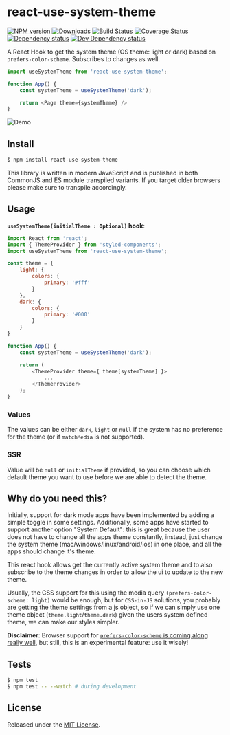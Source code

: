 # react-use-system-theme

[![NPM version][npm-image]][npm-url] [![Downloads][downloads-image]][npm-url] [![Build Status][travis-image]][travis-url] [![Coverage Status][codecov-image]][codecov-url] [![Dependency status][david-dm-image]][david-dm-url] [![Dev Dependency status][david-dm-dev-image]][david-dm-dev-url]

[npm-url]:https://npmjs.org/package/react-use-system-theme
[downloads-image]:https://img.shields.io/npm/dm/react-use-system-theme.svg
[npm-image]:https://img.shields.io/npm/v/react-use-system-theme.svg
[travis-url]:https://travis-ci.org/zebateira/react-use-system-theme
[travis-image]:https://img.shields.io/travis/zebateira/react-use-system-theme/master.svg
[codecov-url]:https://codecov.io/gh/zebateira/react-use-system-theme
[codecov-image]:https://img.shields.io/codecov/c/github/zebateira/react-use-system-theme/master.svg
[david-dm-url]:https://david-dm.org/zebateira/react-use-system-theme
[david-dm-image]:https://img.shields.io/david/zebateira/react-use-system-theme.svg
[david-dm-dev-url]:https://david-dm.org/zebateira/react-use-system-theme?type=dev
[david-dm-dev-image]:https://img.shields.io/david/dev/zebateira/react-use-system-theme.svg

A React Hook to get the system theme (OS theme: light or dark) based on `prefers-color-scheme`. Subscribes to changes as well.

```js
import useSystemTheme from 'react-use-system-theme';

function App() {
    const systemTheme = useSystemTheme('dark');

    return <Page theme={systemTheme} />
}
```


![Demo](https://i.imgur.com/XHbuLIb.gif)


## Install

```sh
$ npm install react-use-system-theme
```

This library is written in modern JavaScript and is published in both CommonJS and ES module transpiled variants. If you target older browsers please make sure to transpile accordingly.

## Usage

**`useSystemTheme(initialTheme : Optional)` hook**:

```js
import React from 'react';
import { ThemeProvider } from 'styled-components';
import useSystemTheme from 'react-use-system-theme';

const theme = {
    light: {
        colors: {
            primary: '#fff'
        }
    },
    dark: {
        colors: {
            primary: '#000'
        }
    }
}

function App() {
    const systemTheme = useSystemTheme('dark');

    return (
        <ThemeProvider theme={ theme[systemTheme] }>
            ...
        </ThemeProvider>
    );
}
```

### Values

The values can be either `dark`, `light` or `null` if the system has no preference for the theme (or if `matchMedia` is not supported).

### SSR

Value will be `null` or `initialTheme` if provided, so you can choose which default theme you want to use before we are able to detect the theme.

## Why do you need this?

Initially, support for dark mode apps have been implemented by adding a simple toggle in some settings.
Additionally, some apps have started to support another option "System Default": this is great because the user does not have to change all the apps theme constantly, instead, just change the system theme (mac/windows/linux/android/ios) in one place, and all the apps should change it's theme.

This react hook allows get the currently active system theme and to also subscribe to the theme changes in order to allow the ui to update to the new theme.

Usually, the CSS support for this using the media query `(prefers-color-scheme: light)` would be enough, but for `CSS-in-JS` solutions, you probably are getting the theme settings from a js object, so if we can simply use one theme object (`theme.light`/`theme.dark`) given the users system defined theme, we can make our styles simpler.

**Disclaimer**: Browser support for [`prefers-color-scheme` is coming along really well](https://caniuse.com/#feat=prefers-color-scheme), but still, this is an experimental feature: use it wisely!


## Tests

```sh
$ npm test
$ npm test -- --watch # during development
```


## License

Released under the [MIT License](https://www.opensource.org/licenses/mit-license.php).
